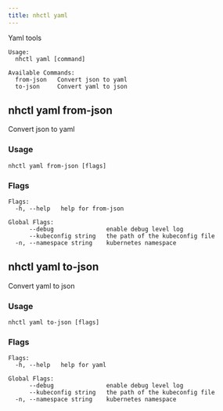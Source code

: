 ```yaml
---
title: nhctl yaml
---
```


Yaml tools

```
Usage:
  nhctl yaml [command]

Available Commands:
  from-json   Convert json to yaml
  to-json     Convert yaml to json
```

## nhctl yaml from-json

Convert json to yaml

### Usage

```
nhctl yaml from-json [flags]
```

### Flags

```
Flags:
  -h, --help   help for from-json

Global Flags:
      --debug               enable debug level log
      --kubeconfig string   the path of the kubeconfig file
  -n, --namespace string    kubernetes namespace
```

## nhctl yaml to-json

Convert yaml to json

### Usage

```
nhctl yaml to-json [flags]
```

### Flags

```
Flags:
  -h, --help   help for yaml

Global Flags:
      --debug               enable debug level log
      --kubeconfig string   the path of the kubeconfig file
  -n, --namespace string    kubernetes namespace
```

